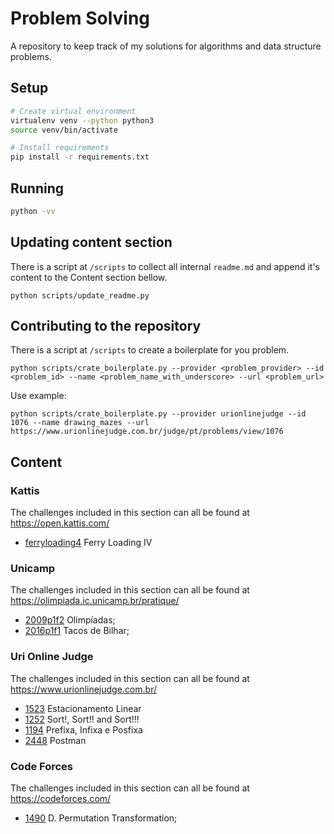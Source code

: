 # Problem Solving
A repository to keep track of my solutions for algorithms and data structure problems.

## Setup
```bash
# Create virtual environment
virtualenv venv --python python3
source venv/bin/activate

# Install requirements
pip install -r requirements.txt 
```

## Running
```bash
python -vv
```
## Updating content section
There is a script at `/scripts` to collect all internal `readme.md` and append it's content to the Content section bellow.
```shell
python scripts/update_readme.py
```

## Contributing to the repository 
There is a script at `/scripts` to create a boilerplate for you problem.
```shell
python scripts/crate_boilerplate.py --provider <problem_provider> --id <problem_id> --name <problem_name_with_underscore> --url <problem_url>
```

Use example:
```shell
python scripts/crate_boilerplate.py --provider urionlinejudge --id 1076 --name drawing_mazes --url https://www.urionlinejudge.com.br/judge/pt/problems/view/1076
```

## Content
### Kattis
The challenges included in this section can all be found at https://open.kattis.com/

- [ferryloading4](https://open.kattis.com/problems/ferryloading4) Ferry Loading IV
### Unicamp
The challenges included in this section can all be found at https://olimpiada.ic.unicamp.br/pratique/

- [2009p1f2](https://olimpiada.ic.unicamp.br/pratique/p1/2009/f2/olimp/) Olimpíadas;
- [2016p1f1](https://olimpiada.ic.unicamp.br/pratique/p1/2016/f1/tacos-bilhar/) Tacos de Bilhar;
### Uri Online Judge
The challenges included in this section can all be found at https://www.urionlinejudge.com.br/

- [1523](https://www.urionlinejudge.com.br/judge/pt/problems/view/1523) Estacionamento Linear
- [1252](https://www.urionlinejudge.com.br/judge/en/problems/view/1252) Sort!, Sort!! and Sort!!!
- [1194](https://www.urionlinejudge.com.br/judge/pt/problems/view/1194) Prefixa, Infixa e Posfixa
- [2448](https://www.urionlinejudge.com.br/judge/en/problems/view/2448) Postman
### Code Forces
The challenges included in this section can all be found at https://codeforces.com/

- [1490](https://codeforces.com/problemset/problem/1490/D) D. Permutation Transformation;